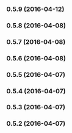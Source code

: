 ### 0.5.9 (2016-04-12)


### 0.5.8 (2016-04-08)


### 0.5.7 (2016-04-08)


### 0.5.6 (2016-04-08)


### 0.5.5 (2016-04-07)


### 0.5.4 (2016-04-07)


### 0.5.3 (2016-04-07)


### 0.5.2 (2016-04-07)



